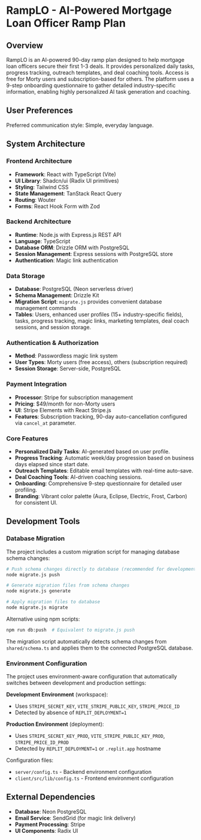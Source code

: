 # RampLO - AI-Powered Mortgage Loan Officer Ramp Plan

## Overview

RampLO is an AI-powered 90-day ramp plan designed to help mortgage loan officers secure their first 1-3 deals. It provides personalized daily tasks, progress tracking, outreach templates, and deal coaching tools. Access is free for Morty users and subscription-based for others. The platform uses a 9-step onboarding questionnaire to gather detailed industry-specific information, enabling highly personalized AI task generation and coaching.

## User Preferences

Preferred communication style: Simple, everyday language.

## System Architecture

### Frontend Architecture
- **Framework**: React with TypeScript (Vite)
- **UI Library**: Shadcn/ui (Radix UI primitives)
- **Styling**: Tailwind CSS
- **State Management**: TanStack React Query
- **Routing**: Wouter
- **Forms**: React Hook Form with Zod

### Backend Architecture
- **Runtime**: Node.js with Express.js REST API
- **Language**: TypeScript
- **Database ORM**: Drizzle ORM with PostgreSQL
- **Session Management**: Express sessions with PostgreSQL store
- **Authentication**: Magic link authentication

### Data Storage
- **Database**: PostgreSQL (Neon serverless driver)
- **Schema Management**: Drizzle Kit
- **Migration Script**: `migrate.js` provides convenient database management commands
- **Tables**: Users, enhanced user profiles (15+ industry-specific fields), tasks, progress tracking, magic links, marketing templates, deal coach sessions, and session storage.

### Authentication & Authorization
- **Method**: Passwordless magic link system
- **User Types**: Morty users (free access), others (subscription required)
- **Session Storage**: Server-side, PostgreSQL

### Payment Integration
- **Processor**: Stripe for subscription management
- **Pricing**: $49/month for non-Morty users
- **UI**: Stripe Elements with React Stripe.js
- **Features**: Subscription tracking, 90-day auto-cancellation configured via `cancel_at` parameter.

### Core Features
- **Personalized Daily Tasks**: AI-generated based on user profile.
- **Progress Tracking**: Automatic week/day progression based on business days elapsed since start date.
- **Outreach Templates**: Editable email templates with real-time auto-save.
- **Deal Coaching Tools**: AI-driven coaching sessions.
- **Onboarding**: Comprehensive 9-step questionnaire for detailed user profiling.
- **Branding**: Vibrant color palette (Aura, Eclipse, Electric, Frost, Carbon) for consistent UI.

## Development Tools

### Database Migration
The project includes a custom migration script for managing database schema changes:

```bash
# Push schema changes directly to database (recommended for development)
node migrate.js push

# Generate migration files from schema changes
node migrate.js generate

# Apply migration files to database
node migrate.js migrate
```

Alternative using npm scripts:
```bash
npm run db:push  # Equivalent to migrate.js push
```

The migration script automatically detects schema changes from `shared/schema.ts` and applies them to the connected PostgreSQL database.

### Environment Configuration
The project uses environment-aware configuration that automatically switches between development and production settings:

**Development Environment** (workspace):
- Uses `STRIPE_SECRET_KEY`, `VITE_STRIPE_PUBLIC_KEY`, `STRIPE_PRICE_ID`
- Detected by absence of `REPLIT_DEPLOYMENT=1`

**Production Environment** (deployment):
- Uses `STRIPE_SECRET_KEY_PROD`, `VITE_STRIPE_PUBLIC_KEY_PROD`, `STRIPE_PRICE_ID_PROD`
- Detected by `REPLIT_DEPLOYMENT=1` or `.replit.app` hostname

Configuration files:
- `server/config.ts` - Backend environment configuration
- `client/src/lib/config.ts` - Frontend environment configuration

## External Dependencies

- **Database**: Neon PostgreSQL
- **Email Service**: SendGrid (for magic link delivery)
- **Payment Processing**: Stripe
- **UI Components**: Radix UI